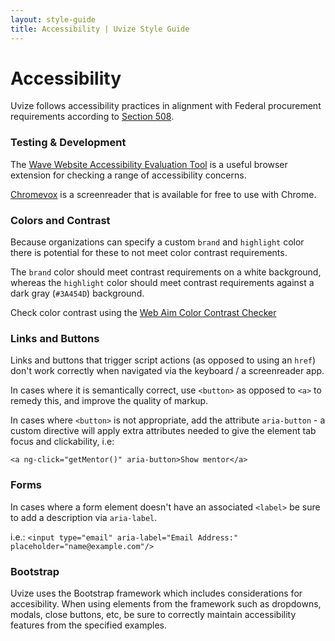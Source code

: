 ```yaml
---
layout: style-guide
title: Accessibility | Uvize Style Guide
---
```


# Accessibility

Uvize follows accessibility practices in alignment with Federal procurement requirements according to [Section 508](http://webaim.org/standards/508/checklist).  

### Testing & Development

The [Wave Website Accessibility Evaluation Tool](http://wave.webaim.org/extension/) is a useful browser extension for checking a range of accessibility concerns.

[Chromevox](http://www.chromevox.com/) is a screenreader that is available for free to use with Chrome.


### Colors and Contrast

Because organizations can specify a custom `brand` and `highlight` color there is potential for these to not meet color contrast requirements.

The `brand` color should meet contrast requirements on a white background, whereas the `highlight` color should meet contrast requirements against a dark gray (`#3A454D`) background.

Check color contrast using the [Web Aim Color Contrast Checker](http://webaim.org/resources/contrastchecker/)


### Links and Buttons

Links and buttons that trigger script actions (as opposed to using an `href`) don't work correctly when navigated via the keyboard / a screenreader app.

In cases where it is semantically correct, use `<button>` as opposed to `<a>` to remedy this, and improve the quality of markup.
  
In cases where `<button>` is not appropriate, add the attribute `aria-button` - a custom directive will apply extra attributes needed to give the element tab focus and clickability, i.e:
  
`<a ng-click="getMentor()" aria-button>Show mentor</a>`

### Forms

In cases where a form element doesn't have an associated `<label>` be sure to add a description via `aria-label`.
  
i.e.:
`<input type="email" aria-label="Email Address:" placeholder="name@example.com"/>`


### Bootstrap

Uvize uses the Bootstrap framework which includes considerations for accesibility. When using elements from the framework such as dropdowns, modals, close buttons, etc, be sure to correctly maintain accessibility features from the specified examples.

